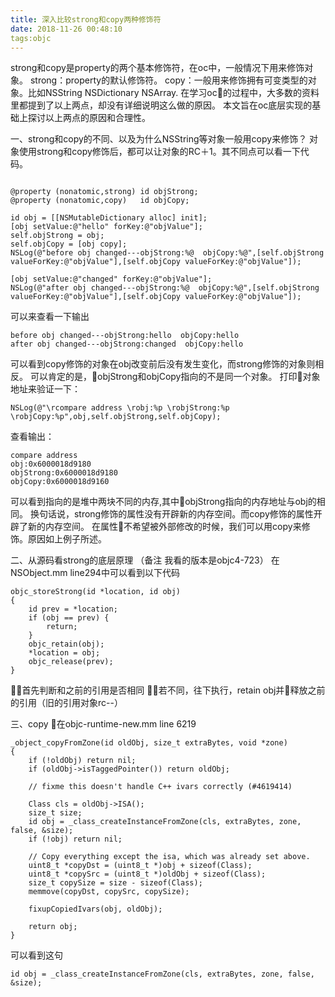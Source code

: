 ```yaml
---
title: 深入比较strong和copy两种修饰符
date: 2018-11-26 00:48:10
tags:objc
---
```

strong和copy是property的两个基本修饰符，在oc中，一般情况下用来修饰对象。
strong：property的默认修饰符。
copy：一般用来修饰拥有可变类型的对象。比如NSString NSDictionary NSArray.
在学习oc的过程中，大多数的资料里都提到了以上两点，却没有详细说明这么做的原因。
本文旨在oc底层实现的基础上探讨以上两点的原因和合理性。

一、strong和copy的不同、以及为什么NSString等对象一般用copy来修饰？
对象使用strong和copy修饰后，都可以让对象的RC＋1。其不同点可以看一下代码。
```objc

@property (nonatomic,strong) id objStrong;
@property (nonatomic,copy)   id objCopy;

id obj = [[NSMutableDictionary alloc] init];
[obj setValue:@"hello" forKey:@"objValue"];
self.objStrong = obj;
self.objCopy = [obj copy];
NSLog(@"before obj changed---objStrong:%@  objCopy:%@",[self.objStrong valueForKey:@"objValue"],[self.objCopy valueForKey:@"objValue"]);

[obj setValue:@"changed" forKey:@"objValue"];
NSLog(@"after obj changed---objStrong:%@  objCopy:%@",[self.objStrong valueForKey:@"objValue"],[self.objCopy valueForKey:@"objValue"]);

```
可以来查看一下输出
```objc
before obj changed---objStrong:hello  objCopy:hello
after obj changed---objStrong:changed  objCopy:hello

```
可以看到copy修饰的对象在obj改变前后没有发生变化，而strong修饰的对象则相反。
可以肯定的是，objStrong和objCopy指向的不是同一个对象。
打印对象地址来验证一下：
```objc
NSLog(@"\rcompare address \robj:%p \robjStrong:%p \robjCopy:%p",obj,self.objStrong,self.objCopy);
```
查看输出：
```objc
compare address 
obj:0x6000018d9180 
objStrong:0x6000018d9180 
objCopy:0x6000018d9160
```
可以看到指向的是堆中两块不同的内存,其中objStrong指向的内存地址与obj的相同。
换句话说，strong修饰的属性没有开辟新的内存空间。而copy修饰的属性开辟了新的内存空间。
在属性不希望被外部修改的时候，我们可以用copy来修饰。原因如上例子所述。


二、从源码看strong的底层原理
（备注 我看的版本是objc4-723）
在NSObject.mm line294中可以看到以下代码
```objc
objc_storeStrong(id *location, id obj)
{
    id prev = *location;
    if (obj == prev) {
        return;
    }
    objc_retain(obj);
    *location = obj;
    objc_release(prev);
}
```
首先判断和之前的引用是否相同
若不同，往下执行，retain obj并释放之前的引用（旧的引用对象rc--）


三、copy 
在objc-runtime-new.mm line 6219
```objc
_object_copyFromZone(id oldObj, size_t extraBytes, void *zone)
{
    if (!oldObj) return nil;
    if (oldObj->isTaggedPointer()) return oldObj;

    // fixme this doesn't handle C++ ivars correctly (#4619414)

    Class cls = oldObj->ISA();
    size_t size;
    id obj = _class_createInstanceFromZone(cls, extraBytes, zone, false, &size);
    if (!obj) return nil;

    // Copy everything except the isa, which was already set above.
    uint8_t *copyDst = (uint8_t *)obj + sizeof(Class);
    uint8_t *copySrc = (uint8_t *)oldObj + sizeof(Class);
    size_t copySize = size - sizeof(Class);
    memmove(copyDst, copySrc, copySize);

    fixupCopiedIvars(obj, oldObj);

    return obj;
}
```
可以看到这句
```objc
id obj = _class_createInstanceFromZone(cls, extraBytes, zone, false, &size);

```


